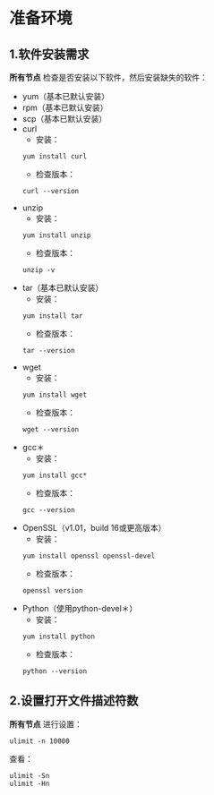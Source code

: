 准备环境
================================================================================
## 1.软件安装需求
**所有节点** 检查是否安装以下软件，然后安装缺失的软件：
+ yum（基本已默认安装）
+ rpm（基本已默认安装）
+ scp（基本已默认安装）
+ curl
    - 安装：
    ```shell
    yum install curl
    ```
    - 检查版本：
    ```shell
    curl --version
    ```
+ unzip
    - 安装：
    ```shell
    yum install unzip
    ```
    - 检查版本：
    ```shell
    unzip -v
    ```
+ tar（基本已默认安装）
    - 安装：
    ```shell
    yum install tar
    ```
    - 检查版本：
    ```shell 
    tar --version
    ```
+ wget
    - 安装：
    ```shell 
    yum install wget
    ```
    - 检查版本：
    ```
    wget --version
    ```
+ gcc＊
    - 安装：
    ```shell
    yum install gcc*
    ```
    - 检查版本：
    ```
    gcc --version
    ```
+ OpenSSL（v1.01，build 16或更高版本）
    - 安装：
    ```shell
    yum install openssl openssl-devel
    ```
    - 检查版本：
    ```shell
    openssl version
    ```
+ Python（使用python-devel＊）
    - 安装：
    ```shell
    yum install python
    ```
    - 检查版本：
    ```shell
    python --version
    ```

## 2.设置打开文件描述符数
**所有节点** 进行设置：
```shell 
ulimit -n 10000
```
查看：
```shell
ulimit -Sn
ulimit -Hn
```

